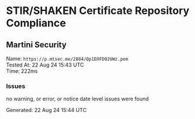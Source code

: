 # STIR/SHAKEN Certificate Repository Compliance

## Martini Security

Name: `https://p.mtsec.me/2884/Qp1DXFD02UWz.pem`\
Tested At: 22 Aug 24 15:43 UTC\
Time: 222ms

### Issues

no warning, or error, or notice date level issues were found

Generated: 22 Aug 24 15:44 UTC